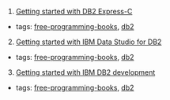 1. [Getting started with DB2 Express-C](http://public.dhe.ibm.com/software/dw/db2/express-c/wiki/Getting_Started_with_DB2_Express_v9.7_p4.pdf)
  * tags: [free-programming-books](tags/free-programming-books.md), [db2](tags/db2.md)
2. [Getting started with IBM Data Studio for DB2](http://public.dhe.ibm.com/software/dw/db2/express-c/wiki/Getting_Started_with_IBM_Data_Studio_for_DB2_p3.pdf)
  * tags: [free-programming-books](tags/free-programming-books.md), [db2](tags/db2.md)
3. [Getting started with IBM DB2 development](http://public.dhe.ibm.com/software/dw/db2/express-c/wiki/Getting_Started_with_DB2_App_Dev_p2.pdf)
  * tags: [free-programming-books](tags/free-programming-books.md), [db2](tags/db2.md)
